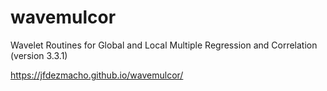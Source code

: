 # wavemulcor
Wavelet Routines for Global and Local Multiple Regression and Correlation (version 3.3.1)

https://jfdezmacho.github.io/wavemulcor/
